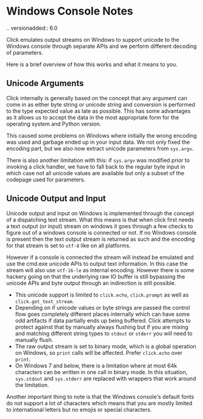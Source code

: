 Windows Console Notes
=====================

.. versionadded:: 6.0

Click emulates output streams on Windows to support unicode to the
Windows console through separate APIs and we perform different decoding of
parameters.

Here is a brief overview of how this works and what it means to you.

Unicode Arguments
-----------------

Click internally is generally based on the concept that any argument can
come in as either byte string or unicode string and conversion is
performed to the type expected value as late as possible.  This has some
advantages as it allows us to accept the data in the most appropriate form
for the operating system and Python version.

This caused some problems on Windows where initially the wrong encoding
was used and garbage ended up in your input data.  We not only fixed the
encoding part, but we also now extract unicode parameters from `sys.argv`.

There is also another limitation with this: if `sys.argv` was modified
prior to invoking a click handler, we have to fall back to the regular
byte input in which case not all unicode values are available but only a
subset of the codepage used for parameters.

Unicode Output and Input
------------------------

Unicode output and input on Windows is implemented through the concept of
a dispatching text stream.  What this means is that when click first needs
a text output (or input) stream on windows it goes through a few checks to
figure out of a windows console is connected or not.  If no Windows
console is present then the text output stream is returned as such and the
encoding for that stream is set to ``utf-8`` like on all platforms.

However if a console is connected the stream will instead be emulated and
use the cmd.exe unicode APIs to output text information.  In this case the
stream will also use ``utf-16-le`` as internal encoding.  However there is
some hackery going on that the underlying raw IO buffer is still bypassing
the unicode APIs and byte output through an indirection is still possible.

*   This unicode support is limited to ``click.echo``, ``click.prompt`` as
    well as ``click.get_text_stream``.
*   Depending on if unicode values or byte strings are passed the control
    flow goes completely different places internally which can have some
    odd artifacts if data partially ends up being buffered.  Click
    attempts to protect against that by manually always flushing but if
    you are mixing and matching different string types to ``stdout`` or
    ``stderr`` you will need to manually flush.
*   The raw output stream is set to binary mode, which is a global
    operation on Windows, so ``print`` calls will be affected. Prefer
    ``click.echo`` over ``print``.
*   On Windows 7 and below, there is a limitation where at most 64k
    characters can be written in one call in binary mode. In this
    situation, ``sys.stdout`` and ``sys.stderr`` are replaced with
    wrappers that work around the limitation.

Another important thing to note is that the Windows console's default
fonts do not support a lot of characters which means that you are mostly
limited to international letters but no emojis or special characters.
